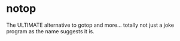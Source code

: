 # notop
The ULTIMATE alternative to gotop and more... totally not just a joke program as the name suggests it is.
